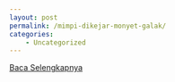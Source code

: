 ```yaml
---
layout: post
permalink: /mimpi-dikejar-monyet-galak/
categories:
    - Uncategorized
---
```


[Baca Selengkapnya](/10)